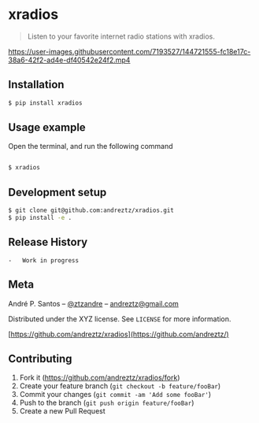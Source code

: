 # xradios

> Listen to your favorite internet radio stations with xradios.

<https://user-images.githubusercontent.com/7193527/144721555-fc18e17c-38a6-42f2-ad4e-df40542e24f2.mp4>

## Installation

```bash
$ pip install xradios
```

## Usage example

Open the terminal, and run the following command

```bash

$ xradios

```


## Development setup

```bash
$ git clone git@github.com:andreztz/xradios.git
$ pip install -e .
```

## Release History

    -   Work in progress

## Meta

André P. Santos – [@ztzandre](https://twitter.com/ztzandre) – andreztz@gmail.com

Distributed under the XYZ license. See `LICENSE` for more information.

[https://github.com/andreztz/xradios](https://github.com/andreztz/)

## Contributing

1. Fork it (<https://github.com/andreztz/xradios/fork>)
2. Create your feature branch (`git checkout -b feature/fooBar`)
3. Commit your changes (`git commit -am 'Add some fooBar'`)
4. Push to the branch (`git push origin feature/fooBar`)
5. Create a new Pull Request

